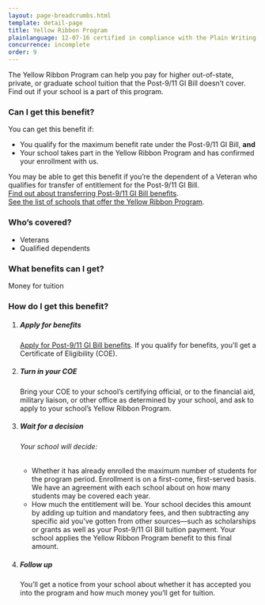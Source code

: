 ```yaml
---
layout: page-breadcrumbs.html
template: detail-page
title: Yellow Ribbon Program
plainlanguage: 12-07-16 certified in compliance with the Plain Writing Act
concurrence: incomplete
order: 9
---
```


<div class="usa-font-lead">

The Yellow Ribbon Program can help you pay for higher out-of-state, private, or graduate school tuition that the Post-9/11 GI Bill doesn’t cover. Find out if your school is a part of this program.

</div>


<div class="feature" markdown="1">

### Can I get this benefit?

You can get this benefit if:
- You qualify for the maximum benefit rate under the Post-9/11 GI Bill, **and**
- Your school takes part in the Yellow Ribbon Program and has confirmed your enrollment with us.

You may be able to get this benefit if you’re the dependent of a Veteran who qualifies for transfer of entitlement for the Post-9/11 GI Bill. <br />
[Find out about transferring Post-9/11 GI Bill benefits](/education/gi-bill/transfer/).<br />
[See the list of schools that offer the Yellow Ribbon Program](http://www.benefits.va.gov/GIBILL/yellow_ribbon/yrp_list_2015.asp). <br />


### Who’s covered?

- Veterans
- Qualified dependents

</div>

### What benefits can I get?

Money for tuition


### How do I get this benefit?

<ol class="process">
<li class="process-step list-one">

##### Apply for benefits

[Apply for Post-9/11 GI Bill benefits](/education/apply-for-education-benefits/). If you qualify for benefits, you’ll get a Certificate of Eligibility (COE).

</li>

<li class="process-step list-two">

##### Turn in your COE

Bring your COE to your school’s certifying official, or to the financial aid, military liaison, or other office as determined by your school, and ask to apply to your school’s Yellow Ribbon Program.

</li>

<li class="process-step list-three">

##### Wait for a decision

###### Your school will decide:
-  Whether it has already enrolled the maximum number of students for the program period. Enrollment is on a first-come, first-served basis. We have an agreement with each school about on how many students may be covered each year.
-  How much the entitlement will be. Your school decides this amount by adding up tuition and mandatory fees, and then subtracting any specific aid you’ve gotten from other sources—such as scholarships or grants as well as your Post-9/11 GI Bill tuition payment. Your school applies the Yellow Ribbon Program benefit to this final amount.

</li>

<li class="process-step list-four">

##### Follow up

You’ll get a notice from your school about whether it has accepted you into the program and how much money you’ll get for tuition.

</li>
</ol>


